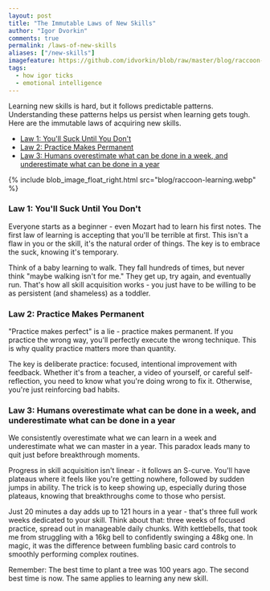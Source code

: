 ```yaml
---
layout: post
title: "The Immutable Laws of New Skills"
author: "Igor Dvorkin"
comments: true
permalink: /laws-of-new-skills
aliases: ["/new-skills"]
imagefeature: https://github.com/idvorkin/blob/raw/master/blog/raccoon-learning.webp
tags:
  - how igor ticks
  - emotional intelligence
---
```


Learning new skills is hard, but it follows predictable patterns. Understanding these patterns helps us persist when learning gets tough. Here are the immutable laws of acquiring new skills.

<!-- prettier-ignore-start -->
<!-- vim-markdown-toc-start -->
* [Law 1: You'll Suck Until You Don't](#law-1-youll-suck-until-you-dont)
* [Law 2: Practice Makes Permanent](#law-2-practice-makes-permanent)
* [Law 3: Humans overestimate what can be done in a week, and underestimate what can be done in a year](#law-3-humans-overestimate-what-can-be-done-in-a-week-and-underestimate-what-can-be-done-in-a-year)
<!-- vim-markdown-toc-end -->
<!-- prettier-ignore-end -->

{% include blob_image_float_right.html src="blog/raccoon-learning.webp" %}

### Law 1: You'll Suck Until You Don't

Everyone starts as a beginner - even Mozart had to learn his first notes. The first law of learning is accepting that you'll be terrible at first. This isn't a flaw in you or the skill, it's the natural order of things. The key is to embrace the suck, knowing it's temporary.

Think of a baby learning to walk. They fall hundreds of times, but never think "maybe walking isn't for me." They get up, try again, and eventually run. That's how all skill acquisition works - you just have to be willing to be as persistent (and shameless) as a toddler.

### Law 2: Practice Makes Permanent 

"Practice makes perfect" is a lie - practice makes permanent. If you practice the wrong way, you'll perfectly execute the wrong technique. This is why quality practice matters more than quantity.

The key is deliberate practice: focused, intentional improvement with feedback. Whether it's from a teacher, a video of yourself, or careful self-reflection, you need to know what you're doing wrong to fix it. Otherwise, you're just reinforcing bad habits.

### Law 3: Humans overestimate what can be done in a week, and underestimate what can be done in a year

We consistently overestimate what we can learn in a week and underestimate what we can master in a year. This paradox leads many to quit just before breakthrough moments.

Progress in skill acquisition isn't linear - it follows an S-curve. You'll have plateaus where it feels like you're getting nowhere, followed by sudden jumps in ability. The trick is to keep showing up, especially during those plateaus, knowing that breakthroughs come to those who persist.

Just 20 minutes a day adds up to 121 hours in a year - that's three full work weeks dedicated to your skill. Think about that: three weeks of focused practice, spread out in manageable daily chunks. With kettlebells, that took me from struggling with a 16kg bell to confidently swinging a 48kg one. In magic, it was the difference between fumbling basic card controls to smoothly performing complex routines.

Remember: The best time to plant a tree was 100 years ago. The second best time is now. The same applies to learning any new skill.
